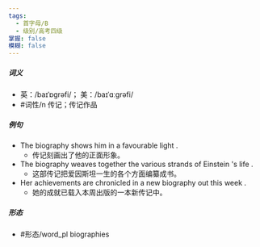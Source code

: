 ```yaml
---
tags:
  - 首字母/B
  - 级别/高考四级
掌握: false
模糊: false
---
```

##### 词义
- 英：/baɪˈɒɡrəfi/； 美：/baɪˈɑːɡrəfi/
- #词性/n  传记；传记作品
##### 例句
- The biography shows him in a favourable light .
	- 传记刻画出了他的正面形象。
- The biography weaves together the various strands of Einstein 's life .
	- 这部传记把爱因斯坦一生的各个方面编纂成书。
- Her achievements are chronicled in a new biography out this week .
	- 她的成就已载入本周出版的一本新传记中。
##### 形态
- #形态/word_pl biographies
